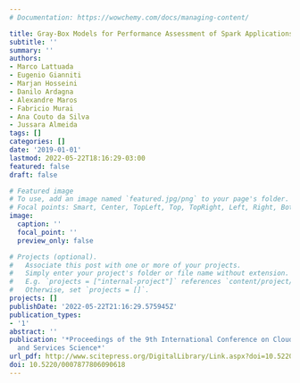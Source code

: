 ```yaml
---
# Documentation: https://wowchemy.com/docs/managing-content/

title: Gray-Box Models for Performance Assessment of Spark Applications
subtitle: ''
summary: ''
authors:
- Marco Lattuada
- Eugenio Gianniti
- Marjan Hosseini
- Danilo Ardagna
- Alexandre Maros
- Fabricio Murai
- Ana Couto da Silva
- Jussara Almeida
tags: []
categories: []
date: '2019-01-01'
lastmod: 2022-05-22T18:16:29-03:00
featured: false
draft: false

# Featured image
# To use, add an image named `featured.jpg/png` to your page's folder.
# Focal points: Smart, Center, TopLeft, Top, TopRight, Left, Right, BottomLeft, Bottom, BottomRight.
image:
  caption: ''
  focal_point: ''
  preview_only: false

# Projects (optional).
#   Associate this post with one or more of your projects.
#   Simply enter your project's folder or file name without extension.
#   E.g. `projects = ["internal-project"]` references `content/project/deep-learning/index.md`.
#   Otherwise, set `projects = []`.
projects: []
publishDate: '2022-05-22T21:16:29.575945Z'
publication_types:
- '1'
abstract: ''
publication: '*Proceedings of the 9th International Conference on Cloud Computing
  and Services Science*'
url_pdf: http://www.scitepress.org/DigitalLibrary/Link.aspx?doi=10.5220/0007877806090618
doi: 10.5220/0007877806090618
---
```


